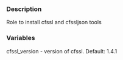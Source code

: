 ### Description
Role to install cfssl and cfssljson tools

### Variables
cfssl_version - version of cfssl. Default: 1.4.1